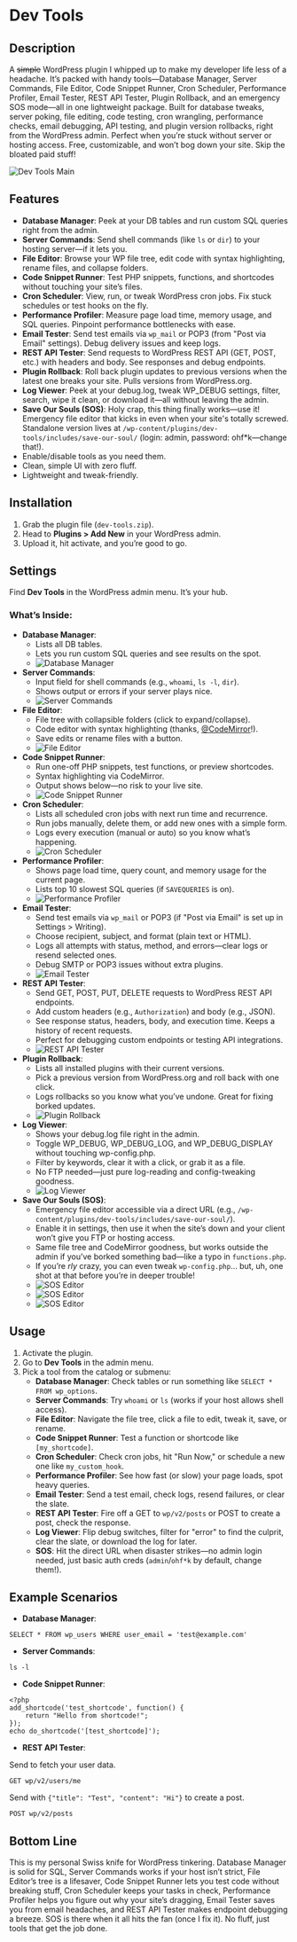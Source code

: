 # Dev Tools
## Description
A ~~simple~~ WordPress plugin I whipped up to make my developer life less of a headache. It’s packed with handy tools—Database Manager, Server Commands, File Editor, Code Snippet Runner, Cron Scheduler, Performance Profiler, Email Tester, REST API Tester, Plugin Rollback, and an emergency SOS mode—all in one lightweight package. Built for database tweaks, server poking, file editing, code testing, cron wrangling, performance checks, email debugging, API testing, and plugin version rollbacks, right from the WordPress admin. Perfect when you’re stuck without server or hosting access. Free, customizable, and won’t bog down your site. Skip the bloated paid stuff!


![Dev Tools Main](https://raw.githubusercontent.com/Kryku/wordpress-dev-tools/refs/heads/main/screenshots/dev-tools.jpg)

## Features
* **Database Manager**: Peek at your DB tables and run custom SQL queries right from the admin.
* **Server Commands**: Send shell commands (like `ls` or `dir`) to your hosting server—if it lets you.
* **File Editor**: Browse your WP file tree, edit code with syntax highlighting, rename files, and collapse folders.
* **Code Snippet Runner**: Test PHP snippets, functions, and shortcodes without touching your site’s files.
* **Cron Scheduler**: View, run, or tweak WordPress cron jobs. Fix stuck schedules or test hooks on the fly.
* **Performance Profiler**: Measure page load time, memory usage, and SQL queries. Pinpoint performance bottlenecks with ease.
* **Email Tester**: Send test emails via `wp_mail` or POP3 (from "Post via Email" settings). Debug delivery issues and keep logs.
* **REST API Tester**: Send requests to WordPress REST API (GET, POST, etc.) with headers and body. See responses and debug endpoints.
* **Plugin Rollback**: Roll back plugin updates to previous versions when the latest one breaks your site. Pulls versions from WordPress.org.
* **Log Viewer**: Peek at your debug.log, tweak WP_DEBUG settings, filter, search, wipe it clean, or download it—all without leaving the admin.
* **Save Our Souls (SOS)**: Holy crap, this thing finally works—use it! Emergency file editor that kicks in even when your site's totally screwed. Standalone version lives at `/wp-content/plugins/dev-tools/includes/save-our-soul/` (login: admin, password: ohf*k—change that!).
* Enable/disable tools as you need them.
* Clean, simple UI with zero fluff.
* Lightweight and tweak-friendly.

## Installation
1. Grab the plugin file (`dev-tools.zip`).
2. Head to **Plugins > Add New** in your WordPress admin.
3. Upload it, hit activate, and you’re good to go.

## Settings
Find **Dev Tools** in the WordPress admin menu. It’s your hub.

### What’s Inside:
- **Database Manager**:
  - Lists all DB tables.
  - Lets you run custom SQL queries and see results on the spot.
  - ![Database Manager](https://raw.githubusercontent.com/Kryku/wordpress-dev-tools/refs/heads/main/screenshots/dev-tools-db-manager.jpg)
- **Server Commands**:
  - Input field for shell commands (e.g., `whoami`, `ls -l`, `dir`).
  - Shows output or errors if your server plays nice.
  - ![Server Commands](https://raw.githubusercontent.com/Kryku/wordpress-dev-tools/refs/heads/main/screenshots/dev-tools-server-commands.jpg)
- **File Editor**:
  - File tree with collapsible folders (click to expand/collapse).
  - Code editor with syntax highlighting (thanks, [@CodeMirror](https://github.com/codemirror)!).
  - Save edits or rename files with a button.
  - ![File Editor](https://raw.githubusercontent.com/Kryku/wordpress-dev-tools/refs/heads/main/screenshots/dev-tools-file-manager.jpg)
- **Code Snippet Runner**:
  - Run one-off PHP snippets, test functions, or preview shortcodes.
  - Syntax highlighting via CodeMirror.
  - Output shows below—no risk to your live site.
  - ![Code Snippet Runner](https://raw.githubusercontent.com/Kryku/wordpress-dev-tools/refs/heads/main/screenshots/dev-tools-code-snippet-runner.jpg)
- **Cron Scheduler**:
  - Lists all scheduled cron jobs with next run time and recurrence.
  - Run jobs manually, delete them, or add new ones with a simple form.
  - Logs every execution (manual or auto) so you know what’s happening.
  - ![Cron Scheduler](https://raw.githubusercontent.com/Kryku/wordpress-dev-tools/refs/heads/main/screenshots/dev-tools-cron-scheduler.jpg)
- **Performance Profiler**:
  - Shows page load time, query count, and memory usage for the current page.
  - Lists top 10 slowest SQL queries (if `SAVEQUERIES` is on).
  - ![Performance Profiler](https://raw.githubusercontent.com/Kryku/wordpress-dev-tools/refs/heads/main/screenshots/dev-tools-performance-profiler.jpg)
- **Email Tester**:
  - Send test emails via `wp_mail` or POP3 (if "Post via Email" is set up in Settings > Writing).
  - Choose recipient, subject, and format (plain text or HTML).
  - Logs all attempts with status, method, and errors—clear logs or resend selected ones.
  - Debug SMTP or POP3 issues without extra plugins.
  - ![Email Tester](https://raw.githubusercontent.com/Kryku/wordpress-dev-tools/refs/heads/main/screenshots/dev-tools-email-tester.jpg)
- **REST API Tester**:
  - Send GET, POST, PUT, DELETE requests to WordPress REST API endpoints.
  - Add custom headers (e.g., `Authorization`) and body (e.g., JSON).
  - See response status, headers, body, and execution time. Keeps a history of recent requests.
  - Perfect for debugging custom endpoints or testing API integrations.
  - ![REST API Tester](https://raw.githubusercontent.com/Kryku/wordpress-dev-tools/refs/heads/main/screenshots/dev-tools-rest-api-tester.jpg)
- **Plugin Rollback**:
  - Lists all installed plugins with their current versions.
  - Pick a previous version from WordPress.org and roll back with one click.
  - Logs rollbacks so you know what you’ve undone. Great for fixing borked updates.
  - ![Plugin Rollback](https://raw.githubusercontent.com/Kryku/wordpress-dev-tools/refs/heads/main/screenshots/dev-tools-plugin-rollback.jpg)
- **Log Viewer**:
  - Shows your debug.log file right in the admin.
  - Toggle WP_DEBUG, WP_DEBUG_LOG, and WP_DEBUG_DISPLAY without touching wp-config.php.
  - Filter by keywords, clear it with a click, or grab it as a file.
  - No FTP needed—just pure log-reading and config-tweaking goodness.
  - ![Log Viewer](https://raw.githubusercontent.com/Kryku/wordpress-dev-tools/refs/heads/main/screenshots/dev-tools-log-viewer.jpg)
- **Save Our Souls (SOS)**:
  - Emergency file editor accessible via a direct URL (e.g., `/wp-content/plugins/dev-tools/includes/save-our-soul/`).
  - Enable it in settings, then use it when the site’s down and your client won’t give you FTP or hosting access.
  - Same file tree and CodeMirror goodness, but works outside the admin if you’ve borked something bad—like a typo in `functions.php`.
  - If you’re *rly* crazy, you can even tweak `wp-config.php`… but, uh, one shot at that before you’re in deeper trouble!
  - ![SOS Editor](https://raw.githubusercontent.com/Kryku/wordpress-dev-tools/refs/heads/main/screenshots/dev-tools-sos-1.jpg)
  - ![SOS Editor](https://raw.githubusercontent.com/Kryku/wordpress-dev-tools/refs/heads/main/screenshots/dev-tools-sos-2.jpg)
  - ![SOS Editor](https://raw.githubusercontent.com/Kryku/wordpress-dev-tools/refs/heads/main/screenshots/dev-tools-sos-3.jpg)

## Usage
1. Activate the plugin.
2. Go to **Dev Tools** in the admin menu.
3. Pick a tool from the catalog or submenu:
   - **Database Manager**: Check tables or run something like `SELECT * FROM wp_options`.
   - **Server Commands**: Try `whoami` or `ls` (works if your host allows shell access).
   - **File Editor**: Navigate the file tree, click a file to edit, tweak it, save, or rename.
   - **Code Snippet Runner**: Test a function or shortcode like `[my_shortcode]`.
   - **Cron Scheduler**: Check cron jobs, hit "Run Now," or schedule a new one like `my_custom_hook`.
   - **Performance Profiler**: See how fast (or slow) your page loads, spot heavy queries.
   - **Email Tester**: Send a test email, check logs, resend failures, or clear the slate.
   - **REST API Tester**: Fire off a GET to `wp/v2/posts` or POST to create a post, check the response.
   - **Log Viewer**: Flip debug switches, filter for "error" to find the culprit, clear the slate, or download the log for later.
   - **SOS**: Hit the direct URL when disaster strikes—no admin login needed, just basic auth creds (`admin`/`ohf*k` by default, change them!).

## Example Scenarios
- **Database Manager**:  
```
SELECT * FROM wp_users WHERE user_email = 'test@example.com'
```
- **Server Commands**:  
```
ls -l
```
- **Code Snippet Runner**:  
```
<?php
add_shortcode('test_shortcode', function() {
    return "Hello from shortcode!";
});
echo do_shortcode('[test_shortcode]');
```
- **REST API Tester**:  

Send to fetch your user data.
``` 
GET wp/v2/users/me
```
Send  with `{"title": "Test", "content": "Hi"}` to create a post.
```
POST wp/v2/posts
```
## Bottom Line
This is my personal Swiss knife for WordPress tinkering. Database Manager is solid for SQL, Server Commands works if your host isn’t strict, File Editor’s tree is a lifesaver, Code Snippet Runner lets you test code without breaking stuff, Cron Scheduler keeps your tasks in check, Performance Profiler helps you figure out why your site’s dragging, Email Tester saves you from email headaches, and REST API Tester makes endpoint debugging a breeze. SOS is there when it all hits the fan (once I fix it). No fluff, just tools that get the job done.